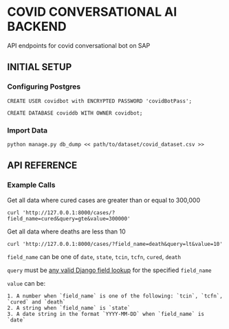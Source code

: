 # COVID CONVERSATIONAL AI BACKEND

API endpoints for covid conversational bot on SAP

## INITIAL SETUP

### Configuring Postgres

    CREATE USER covidbot with ENCRYPTED PASSWORD 'covidBotPass';

    CREATE DATABASE coviddb WITH OWNER covidbot;


### Import Data

    python manage.py db_dump << path/to/dataset/covid_dataset.csv >>


## API REFERENCE

### Example Calls

Get all data where cured cases are greater than or equal to 300,000

    curl 'http://127.0.0.1:8000/cases/?field_name=cured&query=gte&value=300000'


Get all data where deaths are less than 10

    curl 'http://127.0.0.1:8000/cases/?field_name=death&query=lt&value=10'

`field_name` can be one of `date`, `state`, `tcin`, `tcfn`, `cured`, `death`


`query` must be [any valid Django field lookup](https://docs.djangoproject.com/en/5.0/ref/models/querysets/#field-lookups) for the specified `field_name`


`value` can be:

    1. A number when `field_name` is one of the following: `tcin`, `tcfn`, `cured` and `death`
    2. A string when `field_name` is `state`
    3. A date string in the format `YYYY-MM-DD` when `field_name` is `date`

